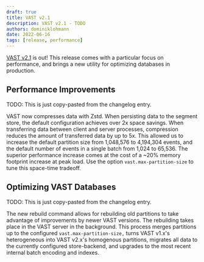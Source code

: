 ```yaml
---
draft: true
title: VAST v2.1
description: VAST v2.1 - TODO
authors: dominiklohmann
date: 2022-06-16
tags: [release, performance]
---
```


[VAST v2.1][github-vast-release] is out! This release comes with a particular
focus on performance, and brings a new utility for optimizing databases in
production.

[github-vast-release]: https://github.com/tenzir/vast/releases/tag/v2.1.0

<!--truncate-->

## Performance Improvements

TODO: This is just copy-pasted from the changelog entry.

VAST now compresses data with Zstd. When persisting data to the segment store,
the default configuration achieves over 2x space savings. When transferring data
between client and server processes, compression reduces the amount of
transferred data by up to 5x. This allowed us to increase the default partition
size from 1,048,576 to 4,194,304 events, and the default number of events in a
single batch from 1,024 to 65,536. The superior performance increase comes at
the cost of a ~20% memory footprint increase at peak load. Use the option
`vast.max-partition-size` to tune this space-time tradeoff.

## Optimizing VAST Databases

TODO: This is just copy-pasted from the changelog entry.

The new rebuild command allows for rebuilding old partitions to take advantage
of improvements by newer VAST versions. The rebuilding takes place in the VAST
server in the background. This process merges partitions up to the configured
`vast.max-partition-size,` turns VAST v1.x's heterogeneous into VAST v2.x's
homogenous partitions, migrates all data to the currently configured
store-backend, and upgrades to the most recent internal batch encoding and
indexes.
